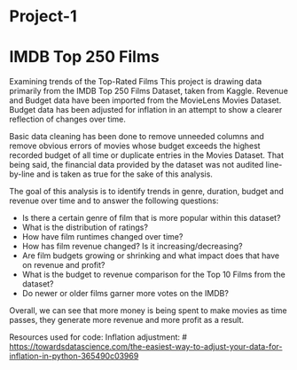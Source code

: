 # Project-1

# IMDB Top 250 Films
Examining trends of the Top-Rated Films
This project is drawing data primarily from the IMDB Top 250 Films Dataset, taken from Kaggle. Revenue and Budget data have been imported from the MovieLens Movies Dataset. Budget data has been adjusted for inflation in an attempt to show a clearer reflection of changes over time.

Basic data cleaning has been done to remove unneeded columns and remove obvious errors of movies whose budget exceeds the highest recorded budget of all time or duplicate entries in the Movies Dataset. That being said, the financial data provided by the dataset was not audited line-by-line and is taken as true for the sake of this analysis.

The goal of this analysis is to identify trends in genre, duration, budget and revenue over time and to answer the following questions:

- Is there a certain genre of film that is more popular within this dataset?
- What is the distribution of ratings?
- How have film runtimes changed over time?
- How has film revenue changed? Is it increasing/decreasing?
- Are film budgets growing or shrinking and what impact does that have on revenue and profit?
- What is the budget to revenue comparison for the Top 10 Films from the dataset?
- Do newer or older films garner more votes on the IMDB?

Overall, we can see that more money is being spent to make movies as time passes, they generate more revenue and more profit as a result.


Resources used for code:
Inflation adjustment: # https://towardsdatascience.com/the-easiest-way-to-adjust-your-data-for-inflation-in-python-365490c03969
